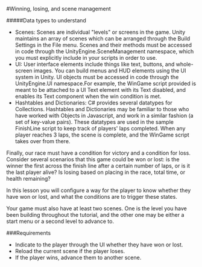 #Winning, losing, and scene management

#####Data types to understand
- Scenes: Scenes are individual "levels" or screens in the game. Unity maintains an array of scenes which can be arranged through the Build Settings in the File menu. Scenes and their methods must be accessed in code through the UnityEngine.SceneManagement namespace, which you must explicitly include in your scripts in order to use.
- UI: User interface elements include things like text, buttons, and whole-screen images. You can build menus and HUD elements using the UI system in Unity. UI objects must be accessed in code through the UnityEngine.UI namespace.For example, the WinGame script provided is meant to be attached to a UI Text element with its Text disabled, and enables its Text component when the win condition is met.
- Hashtables and Dictionaries: C# provides several datatypes for Collections. Hashtables and Dictionaries may be familiar to those who have worked with Objects in Javascript, and work in a similar fashion (a set of key-value pairs). These datatypes are used in the sample FinishLine script to keep track of players' laps completed. When any player reaches 3 laps, the scene is complete, and the WinGame script takes over from there.

Finally, our race must have a condition for victory and a condition for loss. Consider several scenarios that this game could be won or lost: is the winner the first across the finish line after a certain number of laps, or is it the last player alive? Is losing based on placing in the race, total time, or health remaining?

In this lesson you will configure a way for the player to know whether they have won or lost, and what the conditions are to trigger these states.

Your game must also have at least two scenes. One is the level you have been building throughout the tutorial, and the other one may be either a start menu or a second level to advance to.

###Requirements

- Indicate to the player through the UI whether they have won or lost.
- Reload the current scene if the player loses.
- If the player wins, advance them to another scene.
